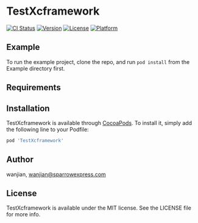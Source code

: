 # TestXcframework

[![CI Status](https://img.shields.io/travis/wanjian/TestXcframework.svg?style=flat)](https://travis-ci.org/wanjian/TestXcframework)
[![Version](https://img.shields.io/cocoapods/v/TestXcframework.svg?style=flat)](https://cocoapods.org/pods/TestXcframework)
[![License](https://img.shields.io/cocoapods/l/TestXcframework.svg?style=flat)](https://cocoapods.org/pods/TestXcframework)
[![Platform](https://img.shields.io/cocoapods/p/TestXcframework.svg?style=flat)](https://cocoapods.org/pods/TestXcframework)

## Example

To run the example project, clone the repo, and run `pod install` from the Example directory first.

## Requirements

## Installation

TestXcframework is available through [CocoaPods](https://cocoapods.org). To install
it, simply add the following line to your Podfile:

```ruby
pod 'TestXcframework'
```

## Author

wanjian, wanjian@sparrowexpress.com

## License

TestXcframework is available under the MIT license. See the LICENSE file for more info.
